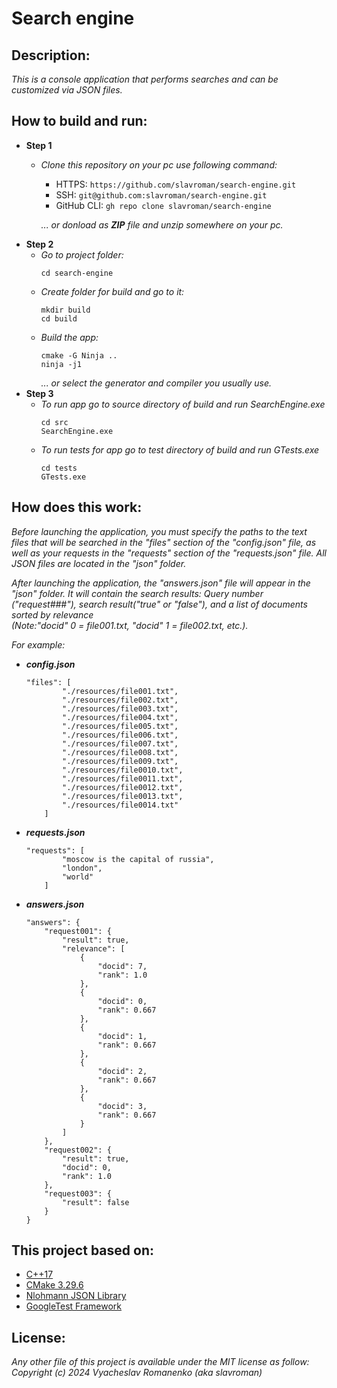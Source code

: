 # **Search engine**
## Description:
*This is a console application that performs searches and can be customized via JSON files.*

## How to build and run:
* **Step 1**
    * *Clone this repository on your pc use following command:*
        * HTTPS: ` https://github.com/slavroman/search-engine.git `
        * SSH: ` git@github.com:slavroman/search-engine.git `
        * GitHub CLI: ` gh repo clone slavroman/search-engine `
        
        *... or donload as **ZIP** file and unzip somewhere on your pc.*
* **Step 2**
    * *Go to project folder:*
        ```
        cd search-engine
        ```
    * *Create folder for build and go to it:*
        ```
        mkdir build
        cd build
        ```
    * *Build the app:*
        ```
        cmake -G Ninja ..
        ninja -j1
        ```
        *... or select the generator and compiler you usually use.*
* **Step 3**
    * *To run app go to source directory of build and run SearchEngine.exe*
        ```
        cd src
        SearchEngine.exe
        ```
    * *To run tests for app go to test directory of build and run GTests.exe*
        ```
        cd tests
        GTests.exe
        ```

## How does this work:
*Before launching the application, you must specify the paths to the text files that will be searched in the "files" section of the "config.json" file, as well as your requests in the "requests" section of the "requests.json" file. All JSON files are located in the "json" folder.*

*After launching the application, the "answers.json" file will appear in the "json" folder. It will contain the search results: Query number ("request###"), search result("true" or "false"), and a list of documents sorted by relevance*  
*(Note:"docid" 0 = file001.txt, "docid" 1 = file002.txt, etc.).*

*For example:*
* ***config.json***
    ```
    "files": [
    		"./resources/file001.txt",
    		"./resources/file002.txt",
    		"./resources/file003.txt",
    		"./resources/file004.txt",
    		"./resources/file005.txt",
    		"./resources/file006.txt",
    		"./resources/file007.txt",
    		"./resources/file008.txt",
    		"./resources/file009.txt",
    		"./resources/file0010.txt",
    		"./resources/file0011.txt",
    		"./resources/file0012.txt",
    		"./resources/file0013.txt",
    		"./resources/file0014.txt"		
    	]
    ```
* ***requests.json***
    ```
    "requests": [
    		"moscow is the capital of russia",
    		"london",
    		"world"
    	]
    ```
* ***answers.json***   
    ```
    "answers": {
        "request001": {
            "result": true,
            "relevance": [
                {
                    "docid": 7,
                    "rank": 1.0
                },
                {
                    "docid": 0,
                    "rank": 0.667
                },
                {
                    "docid": 1,
                    "rank": 0.667
                },
                {
                    "docid": 2,
                    "rank": 0.667
                },
                {
                    "docid": 3,
                    "rank": 0.667
                }
            ]
        },
        "request002": {
            "result": true,
            "docid": 0,
            "rank": 1.0
        },
        "request003": {
            "result": false
        }
    }
    ```

## This project based on:
* [C++17](https://en.cppreference.com/w/cpp/17)
* [CMake 3.29.6](https://www.kitware.com/cmake-3-29-6-available-for-download/)
* [Nlohmann JSON Library](https://github.com/nlohmann/json)
* [GoogleTest Framework](https://github.com/google/googletest)

## License:
*Any other file of this project is available under the MIT license as follow:*  
*Copyright (c) 2024 Vyacheslav Romanenko (aka slavroman)*